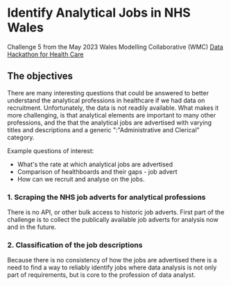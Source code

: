 # Identify Analytical Jobs in NHS Wales

Challenge 5 from the May 2023 Wales Modelling Collaborative (WMC) [Data Hackathon for Health Care](https://www.eventbrite.co.uk/e/wmc-data-hackathon-11th-18th-may-2023-tickets-483839706587)

## The objectives

There are many interesting questions that could be answered to better understand
the analytical professions in healthcare if we had data on recruitment. 
Unfortunately, the data is not readily available. What makes it more challenging, 
is that analytical elements are important to many other professions, and the that
the analytical jobs are advertised with varying titles and descriptions and a generic
":"Administrative and Clerical" category. 

Example questions of interest:
* What's the rate at which analytical jobs are advertised  
* Comparison of healthboards and their gaps - job advert  
* How can we recruit and analyse on the jobs.  


### 1. Scraping the NHS job adverts for analytical professions

There is no API, or other bulk access to historic job adverts. First part of the challenge 
is to collect the publically available job adverts for analysis now and in the future. 

### 2. Classification of the job descriptions

Because there is no consistency of how the jobs are advertised
there is a need to find a way to reliably identify jobs where data analysis is not only 
part of requirements, but is core to the profession of data analyst.     
